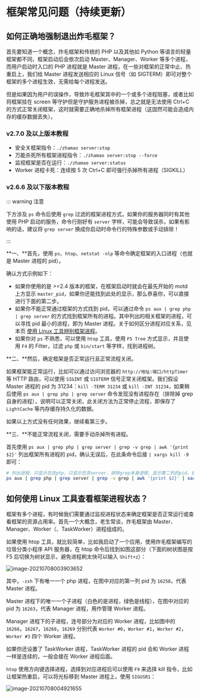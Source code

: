 # 框架常见问题（持续更新）

## 如何正确地强制退出炸毛框架？

首先要知道一个概念，炸毛框架和传统的 PHP 以及其他如 Python 等语言的轻量框架都不同，框架启动后会依次启动 Master、Manager、Worker 等多个进程，而用户启动时入口的 PHP 进程就是 Master 进程，在一些对框架的正常中止、热重启上，我们给 Master 进程发送相应的 Linux 信号（如 SIGTERM）即可对整个框架的多个进程生效，无需给每个进程发送。

但是如果因为用户的误操作，导致炸毛框架其中的一个或多个进程阻塞，或者比如将框架挂在 screen 等守护但是守护服务进程被杀掉，总之就是无法使用 Ctrl+C 的方式正常关闭框架，这时就需要正确地杀掉所有框架进程（这固然可能会造成内存的缓存数据丢失）。

### v2.7.0 及以上版本教程

- 安全关框架指令：`./zhamao server:stop`
- 万能杀死所有框架进程指令：`./zhamao server:stop --force`
- 监视框架是否在运行：`./zhamao server:status`
- Worker 进程卡死：连续按 5 次 Ctrl+C 即可强行杀掉所有进程（SIGKILL）

### v2.6.6 及以下版本教程

::: warning 注意

下方涉及 `ps` 命令后使用 `grep` 过滤的框架进程方式，如果你的服务器同时有其他使用 PHP 启动的服务，命令行刚好有 `server` 字样，可能会导致误杀，如果有影响的话，建议将 `grep server` 换成你启动时命令行的特殊参数或手动排除！

:::

**一、**首先，使用 `ps`、`htop`、`netstat -nlp` 等命令确定框架的入口进程（也就是 Master 进程的 pid）。

确认方式示例如下：

- 如果你使用的是 >=2.4 版本的框架，在框架启动时就会在最先开始的 motd 上方显示 `master_pid`，如果你还能找到此处的显示，那么恭喜你，可以直接进行下面的第二步。
- 如果你不能正常通过框架的方式找到 pid，可以通过命令 `ps aux | grep php | grep server` 的方式找到框架所有的进程。其中列出的相关框架的进程，可以寻找 pid 最小的进程，即为 Master 进程。关于如何区分进程对应关系，见本页 [使用 Linux 工具辨别框架进程]()。
- 如果你对 `ps` 不熟悉，可以使用 `htop` 工具，使用 `F5 Tree` 方式显示，并且使用 `F4` 的 Filter，过滤 `php` 或 `bin/start` 等字样，找到进程树。

**二、**然后，确定框架是否正常运行且正常流程关闭。

如果框架能正常运行，比如可以通过访问浏览器的 `http://地址:端口/httpTimer` 等 HTTP 路由，可以使用 `SIGINT` 或 `SIGTERM` 信号正常关闭框架。我们假设 Master 进程的 pid 为 31234：`kill -TERM 31234` 或 `kill -INT 31234`，如果稍后使用 `ps aux | grep php | grep server` 命令发现没有进程存在（排除掉 grep 自身的进程），说明可以正常关闭，此关闭方法为正常停止流程，即保存了 `LightCache` 等内存缓存持久化的数据。

如果以上方式没有任何效果，继续看第三步。

**三、**不能正常流程关闭，需要手动杀掉所有进程。

首先使用 `ps aux | grep php | grep server | grep -v grep | awk '{print $2}'` 列出框架所有进程的 pid，确认无误后，在此条命令后接 `| xargs kill -9` 即可：

```bash
# 列出进程，只显示包含php，只显示包含server，排除grep本身进程，显示第二列的pid，使用xargs循环kill这里面的进程
ps aux | grep php | grep server | grep -v grep | awk '{print $2}' | xargs kill -9
```

## 如何使用 Linux 工具查看框架进程状态？

框架有多个进程，有时候我们需要通过监视进程状态来确定框架是否正常运行或查看框架的资源占用率。首先一个大概念，老生常谈，炸毛框架由 Master、Manager、Worker（、TaskWorker）进程组成的。

如果使用 htop 工具，就比较简单，比如我启动了一个应用，使用炸毛框架编写的垃圾分类小程序 API 服务器，在 htop 命令后找到如图这部分（下面的树状图是按 F5 后切换为树状显示，避免进程刷太快可以输入 `Shift+z`）：

![image-20210708003903652](https://static.zhamao.me/images/docs/image-20210708003903652.png)

其中，`-zsh` 下有唯一一个 php 进程，在图中对应的第一列 pid 为 `16258`，代表 Master 进程。

Master 进程下的唯一一个子进程（白色的是进程，绿色是线程），在图中对应的 pid 为 `16263`，代表 Manager 进程，用作管理 Worker 进程。

Manager 进程下的子进程，连号部分为对应的 Worker 进程，比如图中的 `16266`，`16267`，`16268`，`16269` 分别代表 `Worker #0`，`Worker #1`，`Worker #2`，`Worker #3` 四个 Worker 进程。

如果你还设置了 TaskWorker 进程，TaskWorker 进程的 pid 会和 Worker 进程一样是连续的，一般会接在 Worker 进程后面。

`htop` 使用方向键选择进程，选择到对应进程后可以使用 `F9` 来选择 kill 指令，比如让框架热重启，可以将光标移到 Master 进程上，使用 `SIGUSR1`：

![image-20210708004921655](https://static.zhamao.me/images/docs/image-20210708004921655.png)
